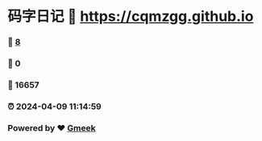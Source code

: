 # 码字日记 :link: https://cqmzgg.github.io 
### :page_facing_up: [8](https://cqmzgg.github.io/tag.html) 
### :speech_balloon: 0 
### :hibiscus: 16657 
### :alarm_clock: 2024-04-09 11:14:59 
### Powered by :heart: [Gmeek](https://github.com/Meekdai/Gmeek)
